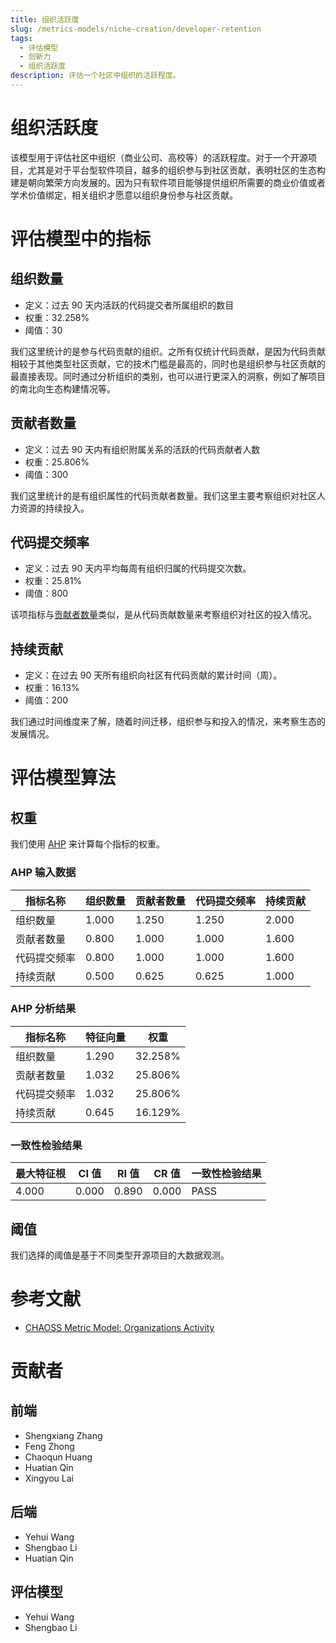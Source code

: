 ```yaml
---
title: 组织活跃度
slug: /metrics-models/niche-creation/developer-retention
tags:
  - 评估模型
  - 创新力
  - 组织活跃度
description: 评估一个社区中组织的活跃程度。
---
```


# 组织活跃度

该模型用于评估社区中组织（商业公司、高校等）的活跃程度。对于一个开源项目，尤其是对于平台型软件项目，越多的组织参与到社区贡献，表明社区的生态构建是朝向繁荣方向发展的。因为只有软件项目能够提供组织所需要的商业价值或者学术价值绑定，相关组织才愿意以组织身份参与社区贡献。

# 评估模型中的指标

## 组织数量

* 定义：过去 90 天内活跃的代码提交者所属组织的数目
* 权重：32.258%
* 阈值：30

我们这里统计的是参与代码贡献的组织。之所有仅统计代码贡献，是因为代码贡献相较于其他类型社区贡献，它的技术门槛是最高的，同时也是组织参与社区贡献的最直接表现。同时通过分析组织的类别，也可以进行更深入的洞察，例如了解项目的南北向生态构建情况等。

## 贡献者数量

* 定义：过去 90 天内有组织附属关系的活跃的代码贡献者人数
* 权重：25.806%
* 阈值：300

我们这里统计的是有组织属性的代码贡献者数量。我们这里主要考察组织对社区人力资源的持续投入。 

## 代码提交频率

* 定义：过去 90 天内平均每周有组织归属的代码提交次数。
* 权重：25.81%
* 阈值：800

该项指标与[贡献者数量](#贡献者数量)类似，是从代码贡献数量来考察组织对社区的投入情况。 

## 持续贡献

* 定义：在过去 90 天所有组织向社区有代码贡献的累计时间（周）。
* 权重：16.13%
* 阈值：200

我们通过时间维度来了解，随着时间迁移，组织参与和投入的情况，来考察生态的发展情况。 

# 评估模型算法

## 权重

我们使用 [AHP](https://en.wikipedia.org/wiki/Analytic_hierarchy_process) 来计算每个指标的权重。

### AHP 输入数据

| 指标名称  | 组织数量 | 贡献者数量 | 代码提交频率 | 持续贡献  |
| --- | --- | --- | --- | --- |
| 组织数量  | 1.000 | 1.250 | 1.250 | 2.000 |
| 贡献者数量 | 0.800 | 1.000 | 1.000 | 1.600 |
| 代码提交频率 | 0.800 | 1.000 | 1.000 | 1.600 |
| 持续贡献  | 0.500 | 0.625 | 0.625 | 1.000 |

### AHP 分析结果

| 指标名称  | 特征向量 | 权重      |
| --- | --- | --- |
| 组织数量  | 1.290 | 32.258% |
| 贡献者数量 | 1.032 | 25.806% |
| 代码提交频率 | 1.032 | 25.806% |
| 持续贡献  | 0.645 | 16.129% |

### 一致性检验结果

| 最大特征根 | CI 值 | RI 值 | CR 值 | 一致性检验结果 |
| --- | --- | --- | --- | --- |
| 4.000 | 0.000 | 0.890 | 0.000 | PASS    |

## 阈值

我们选择的阈值是基于不同类型开源项目的大数据观测。

# 参考文献

* [CHAOSS Metric Model: Organizations Activity](https://github.com/chaoss/wg-metrics-models/tree/main/metrics-model-libs/organization-activity)

# 贡献者

## 前端

* Shengxiang Zhang
* Feng Zhong
* Chaoqun Huang
* Huatian Qin
* Xingyou Lai

## 后端

* Yehui Wang
* Shengbao Li
* Huatian Qin

## 评估模型

* Yehui Wang
* Shengbao Li
